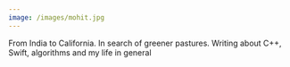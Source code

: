 ```yaml
---
image: /images/mohit.jpg
---
```

From India to California. In search of greener pastures. Writing about C++, Swift, algorithms and my life in general
